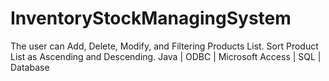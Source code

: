 # InventoryStockManagingSystem
The user can Add, Delete, Modify, and Filtering Products List. Sort Product List as Ascending and Descending. Java | ODBC | Microsoft Access | SQL | Database 

